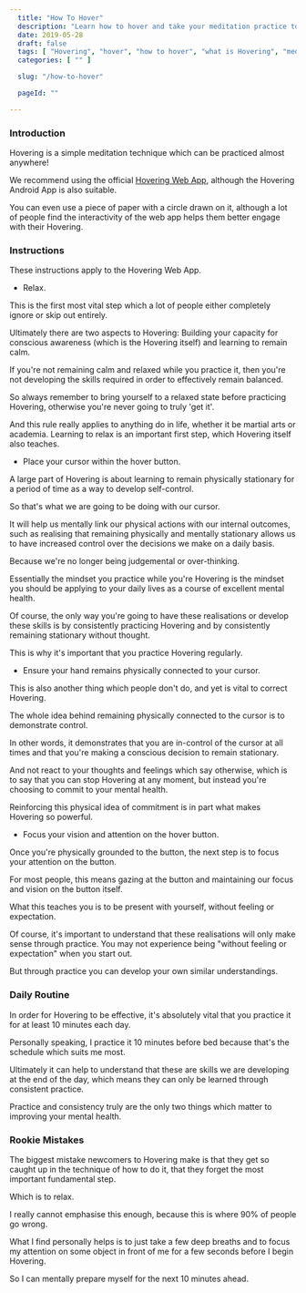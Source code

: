 ```yaml
---
  title: "How To Hover"
  description: "Learn how to hover and take your meditation practice to the next level."
  date: 2019-05-28
  draft: false
  tags: [ "Hovering", "hover", "how to hover", "what is Hovering", "meditation", "meditation technique", "porn addiction recovery", "neverfap deluxe", "neverfap" ]
  categories: [ "" ]

  slug: "/how-to-hover"

  pageId: ""

---
```


<h3>Introduction</h3>

Hovering is a simple meditation technique which can be practiced almost anywhere!

We recommend using the official <a href="https://Hovering.neverfapdeluxe.com/" class="link">Hovering Web App</a>, although the Hovering Android App is also suitable.

You can even use a piece of paper with a circle drawn on it, although a lot of people find the interactivity of the web app helps them better engage with their Hovering.

<h3>Instructions</h3>

These instructions apply to the Hovering Web App.


- Relax.

This is the first most vital step which a lot of people either completely ignore or skip out entirely.

Ultimately there are two aspects to Hovering: Building your capacity for conscious awareness (which is the Hovering itself) and learning to remain calm.

If you're not remaining calm and relaxed while you practice it, then you're not developing the skills required in order to effectively remain balanced.

So always remember to bring yourself to a relaxed state before practicing Hovering, otherwise you're never going to truly 'get it'.

And this rule really applies to anything do in life, whether it be martial arts or academia. Learning to relax is an important first step, which Hovering itself also teaches.


- Place your cursor within the hover button.


A large part of Hovering is about learning to remain physically stationary for a period of time as a way to develop self-control.

So that's what we are going to be doing with our cursor.

It will help us mentally link our physical actions with our internal outcomes, such as realising that remaining physically and mentally stationary allows us to have increased control over the decisions we make on a daily basis.

Because we're no longer being judgemental or over-thinking.

Essentially the mindset you practice while you're Hovering is the mindset you should be applying to your daily lives as a course of excellent mental health. 

Of course, the only way you're going to have these realisations or develop these skills is by consistently practicing Hovering and by consistently remaining stationary without thought.

This is why it's important that you practice Hovering regularly.

- Ensure your hand remains physically connected to your cursor.

This is also another thing which people don't do, and yet is vital to correct Hovering. 

The whole idea behind remaining physically connected to the cursor is to demonstrate control.

In other words, it demonstrates that you are in-control of the cursor at all times and that you're making a conscious decision to remain stationary.

And not react to your thoughts and feelings which say otherwise, which is to say that you can stop Hovering at any moment, but instead you're choosing to commit to your mental health.

Reinforcing this physical idea of commitment is in part what makes Hovering so powerful.


- Focus your vision and attention on the hover button.

Once you're physically grounded to the button, the next step is to focus your attention on the button. 

For most people, this means gazing at the button and maintaining our focus and vision on the button itself.

What this teaches you is to be present with yourself, without feeling or expectation. 

Of course, it's important to understand that these realisations will only make sense through practice. You may not experience being "without feeling or expectation" when you start out.

But through practice you can develop your own similar understandings.


<h3>Daily Routine</h3>

In order for Hovering to be effective, it's absolutely vital that you practice it for at least 10 minutes each day. 

Personally speaking, I practice it 10 minutes before bed because that's the schedule which suits me most.

Ultimately it can help to understand that these are skills we are developing at the end of the day, which means they can only be learned through consistent practice.

Practice and consistency truly are the only two things which matter to improving your mental health.

<h3>Rookie Mistakes</h3>

The biggest mistake newcomers to Hovering make is that they get so caught up in the technique of how to do it, that they forget the most important fundamental step. 

Which is to relax.

I really cannot emphasise this enough, because this is where 90% of people go wrong.

What I find personally helps is to just take a few deep breaths and to focus my attention on some object in front of me for a few seconds before I begin Hovering.

So I can mentally prepare myself for the next 10 minutes ahead.
